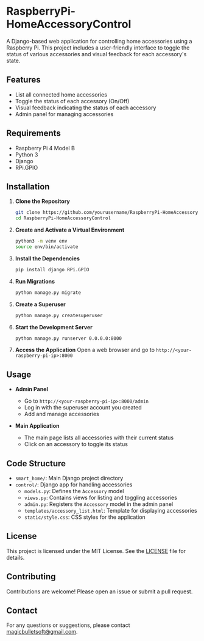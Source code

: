 # RaspberryPi-HomeAccessoryControl

A Django-based web application for controlling home accessories using a Raspberry Pi. This project includes a user-friendly interface to toggle the status of various accessories and visual feedback for each accessory's state.

## Features

- List all connected home accessories
- Toggle the status of each accessory (On/Off)
- Visual feedback indicating the status of each accessory
- Admin panel for managing accessories

## Requirements

- Raspberry Pi 4 Model B
- Python 3
- Django
- RPi.GPIO

## Installation

1. **Clone the Repository**
    ```bash
    git clone https://github.com/yourusername/RaspberryPi-HomeAccessoryControl.git
    cd RaspberryPi-HomeAccessoryControl
    ```

2. **Create and Activate a Virtual Environment**
    ```bash
    python3 -m venv env
    source env/bin/activate
    ```

3. **Install the Dependencies**
    ```bash
    pip install django RPi.GPIO
    ```

4. **Run Migrations**
    ```bash
    python manage.py migrate
    ```

5. **Create a Superuser**
    ```bash
    python manage.py createsuperuser
    ```

6. **Start the Development Server**
    ```bash
    python manage.py runserver 0.0.0.0:8000
    ```

7. **Access the Application**
    Open a web browser and go to `http://<your-raspberry-pi-ip>:8000`

## Usage

- **Admin Panel**
    - Go to `http://<your-raspberry-pi-ip>:8000/admin`
    - Log in with the superuser account you created
    - Add and manage accessories

- **Main Application**
    - The main page lists all accessories with their current status
    - Click on an accessory to toggle its status

## Code Structure

- `smart_home/`: Main Django project directory
- `control/`: Django app for handling accessories
    - `models.py`: Defines the `Accessory` model
    - `views.py`: Contains views for listing and toggling accessories
    - `admin.py`: Registers the `Accessory` model in the admin panel
    - `templates/accessory_list.html`: Template for displaying accessories
    - `static/style.css`: CSS styles for the application

## License

This project is licensed under the MIT License. See the [LICENSE](LICENSE) file for details.

## Contributing

Contributions are welcome! Please open an issue or submit a pull request.

## Contact

For any questions or suggestions, please contact [magicbulletsoft@gmail.com](mailto:magicbulletsoft@gmail.com).
